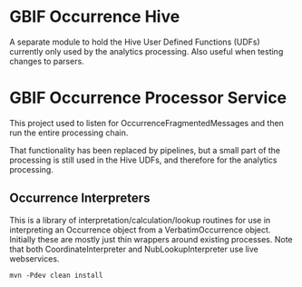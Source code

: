 # GBIF Occurrence Hive

A separate module to hold the Hive User Defined Functions (UDFs) currently only used by the analytics processing.  Also useful when testing changes to parsers.

# GBIF Occurrence Processor Service

This project used to listen for OccurrenceFragmentedMessages and then run the entire processing chain.

That functionality has been replaced by pipelines, but a small part of the processing is still used in the Hive UDFs,
and therefore for the analytics processing.

## Occurrence Interpreters

This is a library of interpretation/calculation/lookup routines for use in interpreting an Occurrence object from
a VerbatimOccurrence object.  Initially these are mostly just thin wrappers around existing processes. Note that
both CoordinateInterpreter and NubLookupInterpreter use live webservices.

````mvn -Pdev clean install````
